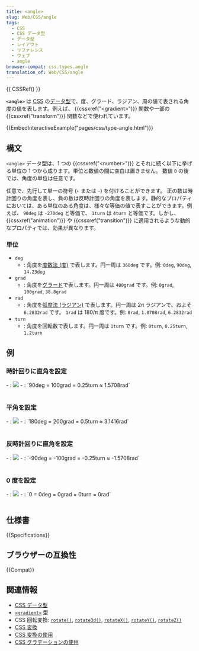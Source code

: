 ```yaml
---
title: <angle>
slug: Web/CSS/angle
tags:
  - CSS
  - CSS データ型
  - データ型
  - レイアウト
  - リファレンス
  - ウェブ
  - angle
browser-compat: css.types.angle
translation_of: Web/CSS/angle
---
```

{{ CSSRef() }}

**`<angle>`** は [CSS](/ja/docs/Web/CSS) の[データ型](/ja/docs/Web/CSS/CSS_Types)で、度、グラード、ラジアン、周の値で表される角度の値を表します。例えば、 {{cssxref("&lt;gradient&gt;")}} 関数や一部の {{cssxref("transform")}} 関数などで使われています。

{{EmbedInteractiveExample("pages/css/type-angle.html")}}

## 構文

`<angle>` データ型は、1 つの {{cssxref("&lt;number&gt;")}} とそれに続く以下に挙げる単位の 1 つから成ります。単位と数値の間に空白は置きません。 数値 `0` の後では、角度の単位は任意です。

任意で、先行して単一の符号 (`+` または `-`) を付けることができます。 正の数は時計回りの角度を表し、負の数は反時計回りの角度を表します。静的なプロパティにおいては、ある単位のある角度は、様々な等価の値で表すことができます。例えば、 `90deg` は `-270deg` と等価で、 `1turn` は `4turn` と等価です。しかし、 {{cssxref("animation")}} や {{cssxref("transition")}} に適用されるような動的なプロパティでは、効果が異なります。

### 単位

- `deg`
  - : 角度を[度数法 (度)](https://ja.wikipedia.org/wiki/%E5%BA%A6_(%E8%A7%92%E5%BA%A6)) で表します。円一周は `360deg` です。例: `0deg`, `90deg`, `14.23deg`
- `grad`
  - : 角度を[グラード](https://ja.wikipedia.org/wiki/%E3%82%B0%E3%83%A9%E3%83%BC%E3%83%89_(%E5%8D%98%E4%BD%8D))で表します。円一周は `400grad` です。例: `0grad`, `100grad`, `38.8grad`
- `rad`
  - : 角度を[弧度法 (ラジアン)](https://ja.wikipedia.org/wiki/%E3%83%A9%E3%82%B8%E3%82%A2%E3%83%B3) で表します。円一周は 2π ラジアンで、およそ `6.2832rad` です。 `1rad` は 180/π 度です。例: `0rad`, `1.0708rad`, `6.2832rad`
- `turn`
  - : 角度を回転数で表します。円一周は `1turn` です。例: `0turn`, `0.25turn`, `1.2turn`

## 例

### 時計回りに直角を設定

<table class="standard-table">
  <tbody>
    <tr>
        - : <img class="default internal" src="angle90.png" />
        - : `90deg = 100grad = 0.25turn ≈ 1.5708rad`
    </tr>
  </tbody>
</table>

### 平角を設定

<table class="standard-table">
  <tbody>
    <tr>
        - : <img class="default internal" src="angle180.png" />
        - : `180deg = 200grad = 0.5turn ≈ 3.1416rad`
    </tr>
  </tbody>
</table>

### 反時計回りに直角を設定

<table class="standard-table">
  <tbody>
    <tr>
        - : <img class="default internal" src="angleminus90.png" />
        - : `-90deg = -100grad = -0.25turn ≈ -1.5708rad`
    </tr>
  </tbody>
</table>

### 0 度を設定

<table class="standard-table">
  <tbody>
    <tr>
        - : <img class="default internal" src="angle0.png" />
        - : `0 = 0deg = 0grad = 0turn = 0rad`
    </tr>
  </tbody>
</table>

## 仕様書

{{Specifications}}

## ブラウザーの互換性

{{Compat}}

## 関連情報

- [CSS データ型](/ja/docs/Web/CSS/CSS_Types)
- [`<gradient>`](/ja/docs/Web/CSS/gradient) 型
- CSS 回転変換: [`rotate()`](</ja/docs/Web/CSS/transform-function/rotate()>), [`rotate3d()`](</ja/docs/Web/CSS/transform-function/rotate3d()>), [`rotateX()`](</ja/docs/Web/CSS/transform-function/rotateX()>), [`rotateY()`](</ja/docs/Web/CSS/transform-function/rotateY()>), [`rotateZ()`](</ja/docs/Web/CSS/transform-function/rotateZ()>)
- [CSS 変換](/ja/docs/Web/CSS/CSS_Transforms)
- [CSS 変換の使用](/ja/docs/Web/CSS/CSS_Transforms/Using_CSS_transforms)
- [CSS グラデーションの使用](/ja/docs/Web/CSS/CSS_Images/Using_CSS_gradients)
